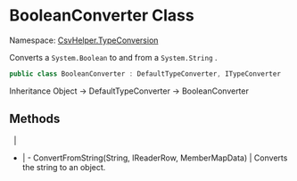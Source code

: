 # BooleanConverter Class

Namespace: [CsvHelper.TypeConversion](/api/CsvHelper.TypeConversion)

Converts a ``System.Boolean`` to and from a ``System.String`` .

```cs
public class BooleanConverter : DefaultTypeConverter, ITypeConverter
```

Inheritance Object -> DefaultTypeConverter -> BooleanConverter

## Methods
&nbsp; | &nbsp;
- | -
ConvertFromString(String, IReaderRow, MemberMapData) | Converts the string to an object.
